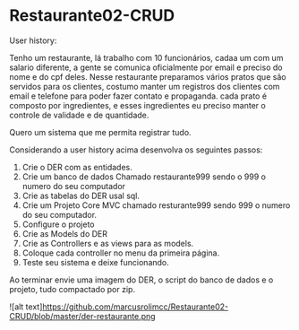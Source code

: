 # Restaurante02-CRUD
User history:


Tenho um restaurante, lá trabalho com 10 funcionários, cadaa um com um salario diferente, a gente se comunica oficialmente por email e preciso do nome e do cpf deles.
Nesse restaurante preparamos vários pratos que são servidos para os clientes, costumo manter um registros dos clientes com email e telefone para poder fazer contato e propaganda.
cada prato é composto por ingredientes, e esses ingredientes eu preciso manter o controle de validade e de quantidade.


Quero um sistema que me permita registrar tudo.


Considerando a user history acima desenvolva os seguintes passos:


1) Crie o DER com as entidades.
2) Crie um banco de dados Chamado restaurante999 sendo o 999 o numero do seu computador
3) Crie as tabelas do DER usal sql.
4) Crie um Projeto Core MVC chamado resturante999 sendo 999 o numero do seu computador.
5) Configure o projeto
6) Crie as Models do DER
7) Crie as Controllers e as views para as models.
8) Coloque  cada controller no menu da primeira página.
9) Teste seu sistema e deixe funcionando.


Ao terminar envie uma imagem do DER, o script do banco de dados e o projeto, tudo compactado por zip.

![alt text]https://github.com/marcusrolimcc/Restaurante02-CRUD/blob/master/der-restaurante.png
